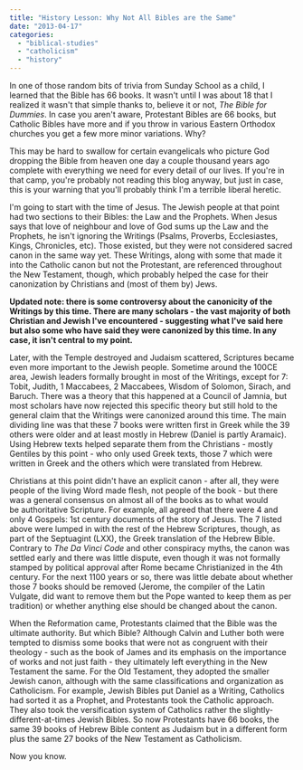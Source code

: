 ```yaml
---
title: "History Lesson: Why Not All Bibles are the Same"
date: "2013-04-17"
categories: 
  - "biblical-studies"
  - "catholicism"
  - "history"
---
```


[](http://www.anabaptistredux.com/wp-content/uploads/2013/04/Canons-of-Scripture.gif)In one of those random bits of trivia from Sunday School as a child, I learned that the Bible has 66 books. It wasn't until I was about 18 that I realized it wasn't that simple thanks to, believe it or not, _The Bible for Dummies_. In case you aren't aware, Protestant Bibles are 66 books, but Catholic Bibles have more and if you throw in various Eastern Orthodox churches you get a few more minor variations. Why?

This may be hard to swallow for certain evangelicals who picture God dropping the Bible from heaven one day a couple thousand years ago complete with everything we need for every detail of our lives. If you're in that camp, you're probably not reading this blog anyway, but just in case, this is your warning that you'll probably think I'm a terrible liberal heretic.

<!--more-->I'm going to start with the time of Jesus. The Jewish people at that point had two sections to their Bibles: the Law and the Prophets. When Jesus says that love of neighbour and love of God sums up the Law and the Prophets, he isn't ignoring the Writings (Psalms, Proverbs, Ecclesiastes, Kings, Chronicles, etc). Those existed, but they were not considered sacred canon in the same way yet. These Writings, along with some that made it into the Catholic canon but not the Protestant, are referenced throughout the New Testament, though, which probably helped the case for their canonization by Christians and (most of them by) Jews.

**Updated note: there is some controversy about the canonicity of the Writings by this time. There are many scholars - the vast majority of both Christian and Jewish I've encountered - suggesting what I've said here but also some who have said they were canonized by this time. In any case, it isn't central to my point.**

Later, with the Temple destroyed and Judaism scattered, Scriptures became even more important to the Jewish people. Sometime around the 100CE area, Jewish leaders formally brought in most of the Writings, except for 7: Tobit, Judith, 1 Maccabees, 2 Maccabees, Wisdom of Solomon, Sirach, and Baruch. There was a theory that this happened at a Council of Jamnia, but most scholars have now rejected this specific theory but still hold to the general claim that the Writings were canonized around this time. The main dividing line was that these 7 books were written first in Greek while the 39 others were older and at least mostly in Hebrew (Daniel is partly Aramaic). Using Hebrew texts helped separate them from the Christians - mostly Gentiles by this point - who only used Greek texts, those 7 which were written in Greek and the others which were translated from Hebrew.

Christians at this point didn't have an explicit canon - after all, they were people of the living Word made flesh, not people of the book - but there was a general consensus on almost all of the books as to what would be authoritative Scripture. For example, all agreed that there were 4 and only 4 Gospels: 1st century documents of the story of Jesus. The 7 listed above were lumped in with the rest of the Hebrew Scriptures, though, as part of the Septuagint (LXX), the Greek translation of the Hebrew Bible. Contrary to _The Da Vinci Code_ and other conspiracy myths, the canon was settled early and there was little dispute, even though it was not formally stamped by political approval after Rome became Christianized in the 4th century. For the next 1100 years or so, there was little debate about whether those 7 books should be removed (Jerome, the compiler of the Latin Vulgate, did want to remove them but the Pope wanted to keep them as per tradition) or whether anything else should be changed about the canon.

When the Reformation came, Protestants claimed that the Bible was the ultimate authority. But which Bible? Although Calvin and Luther both were tempted to dismiss some books that were not as congruent with their theology - such as the book of James and its emphasis on the importance of works and not just faith - they ultimately left everything in the New Testament the same. For the Old Testament, they adopted the smaller Jewish canon, although with the same classifications and organization as Catholicism. For example, Jewish Bibles put Daniel as a Writing, Catholics had sorted it as a Prophet, and Protestants took the Catholic approach. They also took the versification system of Catholics rather the slightly-different-at-times Jewish Bibles. So now Protestants have 66 books, the same 39 books of Hebrew Bible content as Judaism but in a different form plus the same 27 books of the New Testament as Catholicism.

Now you know.
